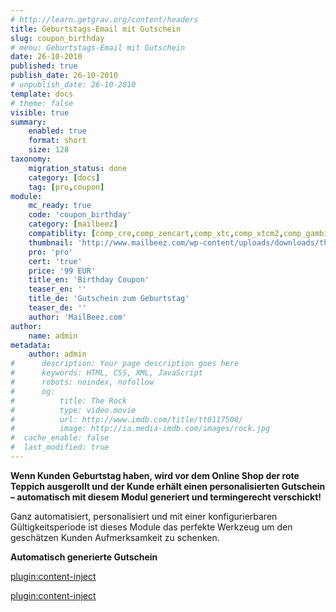 ```yaml
---
# http://learn.getgrav.org/content/headers
title: Geburtstags-Email mit Gutschein
slug: coupon_birthday
# menu: Geburtstags-Email mit Gutschein
date: 26-10-2010
published: true
publish_date: 26-10-2010
# unpublish_date: 26-10-2010
template: docs
# theme: false
visible: true
summary:
    enabled: true
    format: short
    size: 128
taxonomy:
    migration_status: done
    category: [docs]
    tag: [pro,coupon]
module:
    mc_ready: true
    code: 'coupon_birthday'
    category: [mailbeez]
    compatiblity: [comp_cre,comp_zencart,comp_xtc,comp_xtcm2,comp_gambio,comp_saas]
    thumbnail: 'http://www.mailbeez.com/wp-content/uploads/downloads/thumbnails/2011/10/coupon_32.png'
    pro: 'pro'
    cert: 'true'
    price: '99 EUR'
    title_en: 'Birthday Coupon'
    teaser_en: ''
    title_de: 'Gutschein zum Geburtstag'
    teaser_de: ''
    author: 'MailBeez.com'
author:
    name: admin
metadata:
    author: admin
#      description: Your page description goes here
#      keywords: HTML, CSS, XML, JavaScript
#      robots: noindex, nofollow
#      og:
#          title: The Rock
#          type: video.movie
#          url: http://www.imdb.com/title/tt0117500/
#          image: http://ia.media-imdb.com/images/rock.jpg
#  cache_enable: false
#  last_modified: true
---
```


**Wenn Kunden Geburtstag haben, wird vor dem Online Shop der rote Teppich ausgerollt und der Kunde erhält einen personalisierten Gutschein – automatisch mit diesem Modul generiert und termingerecht verschickt!**

Ganz automatisiert, personalisiert und mit einer konfigurierbaren Gültigkeitsperiode ist dieses Module das perfekte Werkzeug um den geschätzen Kunden Aufmerksamkeit zu schenken.

**Automatisch generierte Gutschein**  

[plugin:content-inject](/content_blocks/pro_coupon)

[plugin:content-inject](/content_blocks/pro_responsive_template)

 
 <!---

Falls der Kunde nicht zufällig ‘Dave’ heisst, so wird natürlich der richtige Namen des Kunden über die dynamischen Platzhalter eingefügt, so dass jede Email voll personalisiert mit Vornamen, Nachnamen und weiteren Elementen, die aus der Datenbank des Online-Shops kommen, gefüllt werden. Die Vorlagen sind in english gehalten.

**Eine Erinnerung kann helfen**

Wie wohl die meisten Online-Nutzer, so werden auch Ihre Kunden viele Emails erhalten – und daher besteht das Risiko, dass die Geburtstags Email mit dem vorteilhaften Gutschein in der Mailbox untergeht und in Vergessenheit gerät. Durch die vollständige Integration in das Gutschein System ist es aber zum Glück möglich, einige Tage vor Ablauf des Gutscheines eine Erinnerung zu verschicken – falls der Gutschein noch nicht eingelöst worden ist.  
 Das Module [Gutschein Ablauf Erinnerungen](/dokumentation/mailbeez/coupon_expire/ "Gutschein Ablauf Erinnerung") (bitte separat erwerben) übernimmt diese Funktion für alle von MailBeez Modulen generierten Gutscheine.

-->